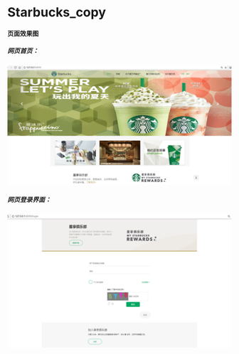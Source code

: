 # Starbucks_copy

#### 页面效果图

##### 网页首页：
![](https://raw.githubusercontent.com/ZS140/img_storage/master/%E6%98%9F%E5%B7%B4%E5%85%8B%E9%A6%96%E9%A1%B5.png)
##### 网页登录界面：
![](https://raw.githubusercontent.com/ZS140/img_storage/master/%E6%98%9F%E5%B7%B4%E5%85%8B%E7%99%BB%E5%BD%95.png)
